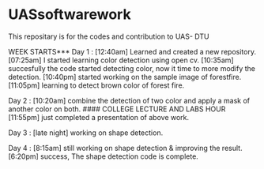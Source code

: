 # UASsoftwarework
This repositary is for the codes and contribution to UAS- DTU

WEEK STARTS***
Day 1 : [12:40am] Learned and created a new repository. 
        [07:25am] I started learning color detection using open cv.
        [10:35am] succesfully the code started detecting color, now it time to more modify the detection.
        [10:40pm] started working on the sample image of forestfire.
        [11:05pm] learning to detect brown color of forest fire.
        
Day 2 : [10:20am] combine the detection of two color and apply a mask of another color on both.
        #### COLLEGE LECTURE AND LABS HOUR
        [11:55pm] just completed a presentation of above work.

Day 3 : [late night] working on shape detection.

Day 4 : [8:15am]  still working on shape detection & improving the result.
        [6:20pm]  success, The shape detection code is complete.
        


